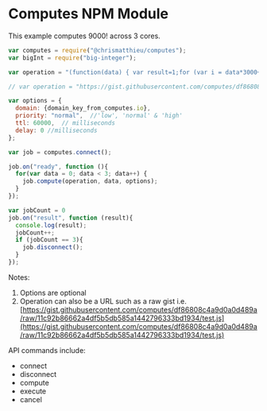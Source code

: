 
# Computes NPM Module

This example computes 9000! across 3 cores.

```javascript
var computes = require("@chrismatthieu/computes");
var bigInt = require("big-integer");

var operation = "(function(data) { var result=1;for (var i = data*3000+1; i <= data*3000+3000; ++i){result = bigInt(result).multiply(i).toString();}return result; })";

// var operation = "https://gist.githubusercontent.com/computes/df86808c4a9d0a0d489a/raw/11c92b86662a4df5b5db585a1442796333bd1934/test.js";

var options = {
  domain: {domain_key_from_computes.io},
  priority: "normal",  //'low', 'normal' & 'high'
  ttl: 60000,  // milliseconds
  delay: 0 //milliseconds
};

var job = computes.connect();

job.on("ready", function (){
  for(var data = 0; data < 3; data++) {
    job.compute(operation, data, options);
  }
});

var jobCount = 0
job.on("result", function (result){
  console.log(result);
  jobCount++;
  if (jobCount == 3){
    job.disconnect();
  }
});
```

Notes:

1. Options are optional
2. Operation can also be a URL such as a raw gist i.e. [https://gist.githubusercontent.com/computes/df86808c4a9d0a0d489a/raw/11c92b86662a4df5b5db585a1442796333bd1934/test.js](https://gist.githubusercontent.com/computes/df86808c4a9d0a0d489a/raw/11c92b86662a4df5b5db585a1442796333bd1934/test.js)

API commands include:

- connect
- disconnect
- compute
- execute
- cancel

